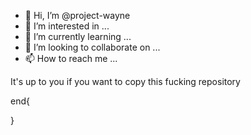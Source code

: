 - 👋 Hi, I’m @project-wayne
- 👀 I’m interested in ...
- 🌱 I’m currently learning ...
- 💞️ I’m looking to collaborate on ...
- 📫 How to reach me ...



It's up to you if you want to copy this fucking repository


<!---
project-wayne/project-wayne is a ✨ special ✨ repository because its `README.md` (this file) appears on your GitHub profile.
You can click the Preview link to take a look at your changes.
--->
end{


}







